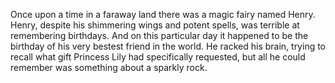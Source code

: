 Once upon a time in a faraway land there was a magic fairy named Henry. Henry, despite his shimmering wings and potent spells, was terrible at remembering birthdays. And on this particular day it happened to be the birthday of his very bestest friend in the world. He racked his brain, trying to recall what gift Princess Lily had specifically requested, but all he could remember was something about a sparkly rock.
